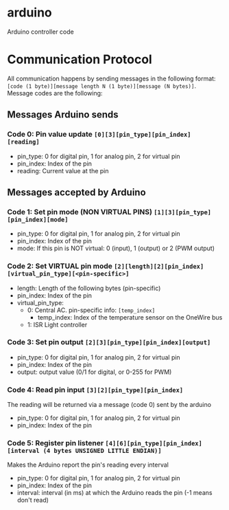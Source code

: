 # arduino

Arduino controller code

# Communication Protocol
All communication happens by sending messages in the following format: `[code (1 byte)][message length N (1 byte)][message (N bytes)]`. Message codes are the following:

## Messages Arduino sends
### Code 0: Pin value update `[0][3][pin_type][pin_index][reading]`
- pin_type: 0 for digital pin, 1 for analog pin, 2 for virtual pin
- pin_index: Index of the pin
- reading: Current value at the pin

## Messages accepted by Arduino
### Code 1: Set pin mode (NON VIRTUAL PINS) `[1][3][pin_type][pin_index][mode]`
- pin_type: 0 for digital pin, 1 for analog pin, 2 for virtual pin
- pin_index: Index of the pin
- mode: If this pin is NOT virtual: 0 (input), 1 (output) or 2 (PWM output)

### Code 2: Set VIRTUAL pin mode `[2][length][2][pin_index][virtual_pin_type][<pin-specific>]`
- length: Length of the following bytes (pin-specific)
- pin_index: Index of the pin
- virtual_pin_type:
    - 0: Central AC. pin-specific info: `[temp_index]`
        - temp_index: Index of the temperature sensor on the OneWire bus
    - 1: ISR Light controller

### Code 3: Set pin output `[2][3][pin_type][pin_index][output]`
- pin_type: 0 for digital pin, 1 for analog pin, 2 for virtual pin
- pin_index: Index of the pin
- output: output value (0/1 for digital, or 0-255 for PWM)

### Code 4: Read pin input `[3][2][pin_type][pin_index]`
The reading will be returned via a message (code 0) sent by the arduino
- pin_type: 0 for digital pin, 1 for analog pin, 2 for virtual pin
- pin_index: Index of the pin

### Code 5: Register pin listener `[4][6][pin_type][pin_index][interval (4 bytes UNSIGNED LITTLE ENDIAN)]`
Makes the Arduino report the pin's reading every interval
- pin_type: 0 for digital pin, 1 for analog pin, 2 for virtual pin
- pin_index: Index of the pin
- interval: interval (in ms) at which the Arduino reads the pin (-1 means don't read)
